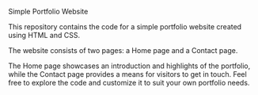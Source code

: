 Simple Portfolio Website

This repository contains the code for a simple portfolio website created using HTML and CSS. 

The website consists of two pages: a Home page and a Contact page. 

The Home page showcases an introduction and highlights of the portfolio, while the Contact page provides a means for visitors to get in touch. Feel free to explore the code and customize it to suit your own portfolio needs.
